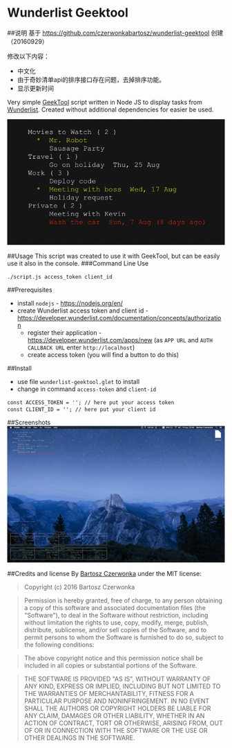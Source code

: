 # Wunderlist Geektool


##说明
基于 https://github.com/czerwonkabartosz/wunderlist-geektool 创建（20160929）

修改以下内容：
- 中文化
- 由于奇妙清单api的排序接口存在问题，去掉排序功能。
- 显示更新时间

Very simple [GeekTool](http://www.tynsoe.org/v2/geektool/) script written in Node JS to display tasks from [Wunderlist](https://www.wunderlist.com/).
Created without additional dependencies for easier be used.



![](https://github.com/czerwonkabartosz/wunderlist-geektool/blob/master/screenshots/details.png?raw=true)

##Usage
This script was created to use it with GeekTool, but can be easily use it also in the console.
###Command Line Use
```
./script.js access_token client_id
```


##Prerequisites
- install `nodejs` - https://nodejs.org/en/
- create Wunderlist access token and client id - https://developer.wunderlist.com/documentation/concepts/authorization
  - register their application - https://developer.wunderlist.com/apps/new (as `APP URL` and `AUTH CALLBACK URL` enter `http://localhost`)
  - create access token (you will find a button to do this) 

##Install
- use file `wunderlist-geektool.glet` to install
- change in command `access-token` and `client-id`
```
const ACCESS_TOKEN = ''; // here put your access token
const CLIENT_ID = ''; // here put your client id
```
##Screenshots
![](https://raw.githubusercontent.com/czerwonkabartosz/wunderlist-geektool/master/screenshots/desktop_1.png)


##Credits and license
By [Bartosz Czerwonka](https://github.com/czerwonkabartosz) under the MIT license:

> Copyright (c) 2016 Bartosz Czerwonka

> Permission is hereby granted, free of charge, to any person obtaining a copy
of this software and associated documentation files (the "Software"), to deal
in the Software without restriction, including without limitation the rights
to use, copy, modify, merge, publish, distribute, sublicense, and/or sell
copies of the Software, and to permit persons to whom the Software is
furnished to do so, subject to the following conditions:

> The above copyright notice and this permission notice shall be included in all
copies or substantial portions of the Software.

> THE SOFTWARE IS PROVIDED "AS IS", WITHOUT WARRANTY OF ANY KIND, EXPRESS OR
IMPLIED, INCLUDING BUT NOT LIMITED TO THE WARRANTIES OF MERCHANTABILITY,
FITNESS FOR A PARTICULAR PURPOSE AND NONINFRINGEMENT. IN NO EVENT SHALL THE
AUTHORS OR COPYRIGHT HOLDERS BE LIABLE FOR ANY CLAIM, DAMAGES OR OTHER
LIABILITY, WHETHER IN AN ACTION OF CONTRACT, TORT OR OTHERWISE, ARISING FROM,
OUT OF OR IN CONNECTION WITH THE SOFTWARE OR THE USE OR OTHER DEALINGS IN THE
SOFTWARE.
